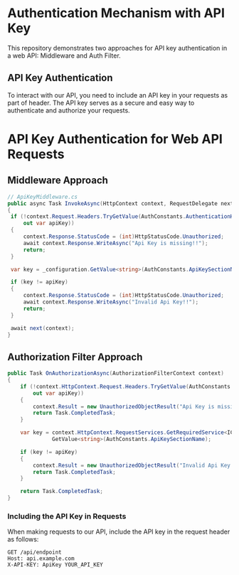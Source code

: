 # Authentication Mechanism with API Key

This repository demonstrates two approaches for API key authentication in a web API: Middleware and Auth Filter.

## API Key Authentication

To interact with our API, you need to include an API key in your requests as part of header. The API key serves as a secure and easy way to authenticate and authorize your requests.

# API Key Authentication for Web API Requests

## Middleware Approach

   ```csharp
   // ApiKeyMiddleware.cs
   public async Task InvokeAsync(HttpContext context, RequestDelegate next)
{
    if (!context.Request.Headers.TryGetValue(AuthConstants.AuthenticationHeader,
        out var apiKey))
    {
        context.Response.StatusCode = (int)HttpStatusCode.Unauthorized;
        await context.Response.WriteAsync("Api Key is missing!!");
        return;
    }

    var key = _configuration.GetValue<string>(AuthConstants.ApiKeySectionName);

    if (key != apiKey)
    {
        context.Response.StatusCode = (int)HttpStatusCode.Unauthorized;
        await context.Response.WriteAsync("Invalid Api Key!!");
        return;
    }

    await next(context);
}
 ```

## Authorization Filter Approach
 ```csharp
 public Task OnAuthorizationAsync(AuthorizationFilterContext context)
 {
     if (!context.HttpContext.Request.Headers.TryGetValue(AuthConstants.AuthenticationHeader,
         out var apiKey))
     {
         context.Result = new UnauthorizedObjectResult("Api Key is missing!!");
         return Task.CompletedTask;
     }

     var key = context.HttpContext.RequestServices.GetRequiredService<IConfiguration>().
               GetValue<string>(AuthConstants.ApiKeySectionName);

     if (key != apiKey)
     {
         context.Result = new UnauthorizedObjectResult("Invalid Api Key!!");
         return Task.CompletedTask;
     }

     return Task.CompletedTask;
 }
 ```

### Including the API Key in Requests

When making requests to our API, include the API key in the request header as follows:

```http
GET /api/endpoint
Host: api.example.com
X-API-KEY: ApiKey YOUR_API_KEY

